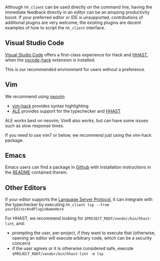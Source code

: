Although `hh_client` can be used directly on the command line, having the immediate feedback directly in an editor can be an amazing productivity boost. If your preferred editor or IDE is unsupported, contributions of additional plugins are very welcome; the existing plugins are decent examples of how to script the `hh_client` interface.

## Visual Studio Code

[Visual Studio Code] offers a first-class experience for Hack and [HHAST], when
the [vscode-hack] extension is installed.

This is our recommended environment for users without a preference.

## Vim

We recommend using [neovim]

- [vim-hack] provides syntax highlighting
- [ALE] provides support for the typechecker and [HHAST]

ALE works best on neovim; Vim8 also works, but can have some issues such as
slow response times.

If you need to use vim7 or below, we recommend just using the vim-hack package.

## Emacs

 Emacs users can find a package in [Github](https://github.com/hhvm/hack-mode) with installation instructions in the [README](https://github.com/hhvm/hack-mode/blob/master/README.md) contained therein.

## Other Editors

If your editor supports the [Language Server Protocol], it can integrate with
the typechecker by executing `hh_client lsp --from yourEditorAndPluginNameHere`

For HHAST, we recommend looking for `$PROJECT_ROOT/vendor/bin/hhast-lint`, and:
- prompting the user, per-project, if they want to execute that (otherwise,
  opening an editor will execute arbitrary code, which can be a security
  concern)
- if the user agrees or it is otherwise considered safe, execute
  `$PROJECT_ROOT/vendor/bin/hhast-lint -m lsp`

[Language Server Protocol]: https://langserver.org
[neovim]: https://neovim.io
[HHAST]: https://github.com/hhvm/hhast/
[Visual Studio Code]: https://code.visualstudio.com
[vscode-hack]: https://marketplace.visualstudio.com/items?itemName=pranayagarwal.vscode-hack
[ALE]: https://github.com/w0rp/ale
[vim-hack]: https://github.com/hhvm/vim-hack/

